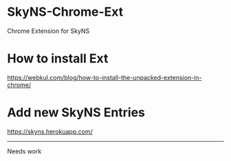 # SkyNS-Chrome-Ext
Chrome Extension for SkyNS

# How to install Ext
https://webkul.com/blog/how-to-install-the-unpacked-extension-in-chrome/

# Add new SkyNS Entries 
https://skyns.herokuapp.com/
_____
Needs work
